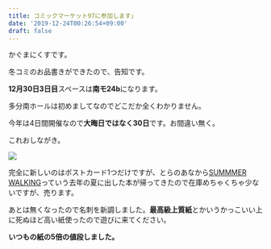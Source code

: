 ```yaml
---
title: コミックマーケット97に参加します」
date: '2019-12-24T00:26:54+09:00'
draft: false
---
```

かぐまにくすです。



冬コミのお品書きができたので、告知です。



**12月30日3日目**スペースは**南モ24b**になります。



多分南ホールは初めましてなのでどこだか全くわかりません。

今年は4日間開催なので**大晦日ではなく30日**です。お間違い無く。



これおしながき。

![](/images/uploads/劣化９７.jpg)

完全に新しいのはポストカード1つだけですが、とらのあなから[SUMMMER WALKING](https://kgmnx.booth.pm/items/952200)っていう去年の夏に出した本が帰ってきたので在庫めちゃくちゃ少ないですが、売ります。



あとは無くなったので名刺を新調しました。**最高級上質紙**とかいうかっこいい上に死ぬほど高い紙使ったので遊びに来てください。



**いつもの紙の5倍の値段しました。**
